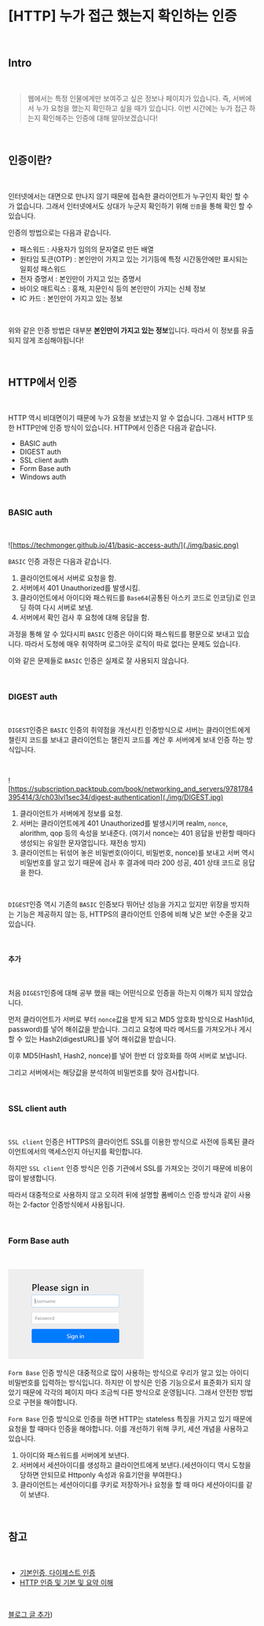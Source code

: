 [HTTP] 누가 접근 했는지 확인하는 인증
=======================================

<br>

## Intro

<br>

> 웹에서는 특정 인물에게만 보여주고 싶은 정보나 페이지가 있습니다.
즉, 서버에서 누가 요청을 했는지 확인하고 싶을 때가 있습니다.
이번 시간에는 누가 접근 하는지 확인해주는 인증에 대해 알아보겠습니다!

<br>

## 인증이란?

<br>

인터넷에서는 대면으로 만나지 않기 때문에 접속한 클라이언트가 누구인지 확인 할 수 가 없습니다. 그래서 인터넷에서도 상대가 누군지 확인하기 위해 `인증`을 통해 확인 할 수 있습니다.

인증의 방법으로는 다음과 같습니다.

- 패스워드 : 사용자가 임의의 문자열로 만든 배열
- 원타임 토큰(OTP) : 본인만이 가지고 있는 기기등에 특정 시간동안에만 표시되는 일회성 패스워드
- 전자 증명서 : 본인만이 가지고 있는 증명서
- 바이오 매트릭스 : 홍채, 지문인식 등의 본인만이 가지는 신체 정보
- IC 카드 : 본인만이 가지고 있는 정보

<br>

위와 같은 인증 방법은 대부분 <strong>본인만이 가지고 있는 정보</strong>입니다. 따라서 이 정보를 유출되지 않게 조심해야됩니다!

<br>

## HTTP에서 인증

<br>

HTTP 역시 비대면이기 때문에 누가 요청을 보냈는지 알 수 없습니다. 그래서 HTTP 또한 HTTP만에 인증 방식이 있습니다.
HTTP에서 인증은 다음과 같습니다.

- BASIC auth
- DIGEST auth
- SSL client auth
- Form Base auth
- Windows auth

<br>

### BASIC auth

<br>

![https://techmonger.github.io/41/basic-access-auth/](./img/basic.png)

`BASIC` 인증 과정은 다음과 같습니다.

1. 클라이언트에서 서버로 요청을 함.
2. 서버에서 401 Unauthorized를 발생시킴.
3. 클라이언트에서 아이디와 패스워드를 `Base64`(공통된 아스키 코드로 인코딩)로 인코딩 하여 다시 서버로 보냄.
4. 서버에서 확인 검사 후 요청에 대해 응답을 함.

과정을 통해 알 수 있다시피 `BASIC` 인증은 아이디와 패스워드를 평문으로 보내고 있습니다. 따라서 도청에 매우 취약하며 로그아웃 로직이 따로 없다는 문제도 있습니다.

이와 같은 문제들로 `BASIC` 인증은 실제로 잘 사용되지 않습니다.

<br>

### DIGEST auth

<br>

`DIGEST`인증은 `BASIC` 인증의 취약점을 개선시킨 인증방식으로 
서버는 클라이언트에게 챌린지 코드를 보내고 클라이언트는 챌린지 코드를 계산 후 서버에게 보내 인증 하는 방식입니다.

<br>

![https://subscription.packtpub.com/book/networking_and_servers/9781784395414/3/ch03lvl1sec34/digest-authentication](./img/DIGEST.jpg)

1. 클라이언트가 서버에게 정보를 요청.
2. 서버는 클라이언트에게 401 Unauthorized를 발생시키며 realm, `nonce`, alorithm, qop 등의 속성을 보내준다. (여기서 nonce는 401 응답을 반환할 때마다 생성되는 유일한 문자열입니다. 재전송 방지)
3. 클라이언트는 뒤섞어 놓은 비밀번호(아이디, 비밀번호, nonce)를 보내고 서버 역시 비밀번호를 알고 있기 때문에 검사 후 결과에 따라 200 성공, 401 상태 코드로 응답을 한다.

<br>

`DIGEST`인증 역시 기존의 `BASIC` 인증보다 뛰어난 성능을 가지고 있지만 위장을 방지하는 기능은 제공하지 않는 등, HTTPS의 클라이언트 인증에 비해 낮은 보안 수준을 갖고 있습니다.

<br>

#### 추가

<br>

처음 `DIGEST`인증에 대해 공부 했을 때는 어떤식으로 인증을 하는지 이해가 되지 않았습니다.

먼저 클라이언트가 서버로 부터 `nonce`값을 받게 되고 MD5 암호화 방식으로 Hash1(id, password)를 넣어 해쉬값을 받습니다.
그리고 요청에 따라 메서드를 가져오거나 게시할 수 있는 Hash2(digestURL)를 넣어 해쉬값을 받습니다.

이후 MD5(Hash1, Hash2, nonce)를 넣어 한번 더 암호화를 하여 서버로 보냅니다.

그리고 서버에서는 해당값을 분석하여 비밀번호를 찾아 검사합니다.

<br>

### SSL client auth

<br>

`SSL client` 인증은 HTTPS의 클라이언트 SSL를 이용한 방식으로 사전에 등록된 클라이언트에서의 액세스인지 아닌지를 확인합니다.

하지만 `SSL client` 인증 방식은 인증 기관에서 SSL를 가져오는 것이기 때문에 비용이 많이 발생합니다.

따라서 대중적으로 사용하지 않고 오히려 뒤에 설명할 폼베이스 인증 방식과 같이 사용하는 2-factor 인증방식에서 사용됩니다.

<br>

### Form Base auth

<br>

![formbase](./img/formbase.png)

`Form Base` 인증 방식은 대중적으로 많이 사용하는 방식으로 우리가 알고 있는 아이디 비밀번호를 입력하는 방식입니다. 하지만 이 방식은 인증 기능으로서 표준화가 되지 않았기 때문에 각각의 페이지 마다 조금씩 다른 방식으로 운영됩니다. 그래서 안전한 방법으로 구현을 해야합니다.

`Form Base` 인증 방식으로 인증을 하면 HTTP는 stateless 특징을 가지고 있기 때문에 요청을 할 때마다 인증을 해야합니다. 이를 개선하기 위해 쿠키, 세션 개념을 사용하고 있습니다.


1. 아이디와 패스워드를 서버에게 보낸다.
2. 서버에서 세션아이디를 생성하고 클라이언트에게 보낸다.(세션아이디 역시 도청을 당하면 안되므로 Httponly 속성과 유효기안을 부여한다.)
3. 클라이언트는 세션아이디를 쿠키로 저장하거나 요청을 할 때 마다 세션아이디를 같이 보낸다.


<br>

## 참고

<br>

- [기본인증, 다이제스트 인증](https://ideveloper2.dev/blog/2019-11-23--%EA%B8%B0%EB%B3%B8-%EC%9D%B8%EC%A6%9D-%EB%8B%A4%EC%9D%B4%EC%A0%9C%EC%8A%A4%ED%8A%B8-%EC%9D%B8%EC%A6%9D/#%EA%B8%B0%EB%B3%B8%EC%9D%B8%EC%A6%9D)
- [HTTP 인증 및 기본 및 요약 이해](https://johyungen.tistory.com/351)

<br>

[블로그 글 추가](https://medium.com/nemne/http-%EB%88%84%EA%B0%80-%EC%A0%91%EA%B7%BC-%ED%96%88%EB%8A%94%EC%A7%80-%ED%99%95%EC%9D%B8%ED%95%98%EB%8A%94-http-%EC%9D%B8%EC%A6%9D-e9bbf9ccc7df))